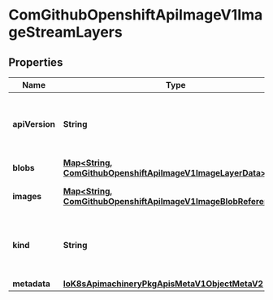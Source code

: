 
# ComGithubOpenshiftApiImageV1ImageStreamLayers

## Properties
Name | Type | Description | Notes
------------ | ------------- | ------------- | -------------
**apiVersion** | **String** | APIVersion defines the versioned schema of this representation of an object. Servers should convert recognized schemas to the latest internal value, and may reject unrecognized values. More info: https://git.k8s.io/community/contributors/devel/sig-architecture/api-conventions.md#resources |  [optional]
**blobs** | [**Map&lt;String, ComGithubOpenshiftApiImageV1ImageLayerData&gt;**](ComGithubOpenshiftApiImageV1ImageLayerData.md) | blobs is a map of blob name to metadata about the blob. | 
**images** | [**Map&lt;String, ComGithubOpenshiftApiImageV1ImageBlobReferences&gt;**](ComGithubOpenshiftApiImageV1ImageBlobReferences.md) | images is a map between an image name and the names of the blobs and config that comprise the image. | 
**kind** | **String** | Kind is a string value representing the REST resource this object represents. Servers may infer this from the endpoint the client submits requests to. Cannot be updated. In CamelCase. More info: https://git.k8s.io/community/contributors/devel/sig-architecture/api-conventions.md#types-kinds |  [optional]
**metadata** | [**IoK8sApimachineryPkgApisMetaV1ObjectMetaV2**](IoK8sApimachineryPkgApisMetaV1ObjectMetaV2.md) |  |  [optional]



